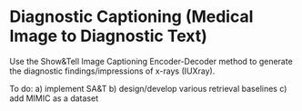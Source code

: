 # Diagnostic Captioning (Medical Image to Diagnostic Text)

Use the Show&Tell Image Captioning Encoder-Decoder method to generate the diagnostic findings/impressions of x-rays (IUXray).

To do: 
a) implement SA&T
b) design/develop various retrieval baselines
c) add MIMIC as a dataset
